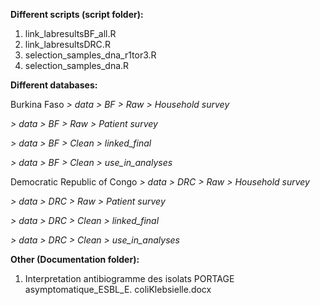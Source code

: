 **Different scripts (script folder):**
1) link_labresultsBF_all.R
2) link_labresultsDRC.R
3) selection_samples_dna_r1tor3.R
4) selection_samples_dna.R

**Different databases:** 

Burkina Faso
  _> data > BF > Raw > Household survey_
  
  _> data > BF > Raw > Patient survey_

  _> data > BF > Clean > linked_final_
  
  _> data > BF > Clean > use_in_analyses_

Democratic Republic of Congo
  _> data > DRC > Raw > Household survey_
  
  _> data > DRC > Raw > Patient survey_

  _> data > DRC > Clean > linked_final_
  
  _> data > DRC > Clean > use_in_analyses_

**Other (Documentation folder):**
1) Interpretation antibiogramme des isolats PORTAGE asymptomatique_ESBL_E. coliKlebsielle.docx

